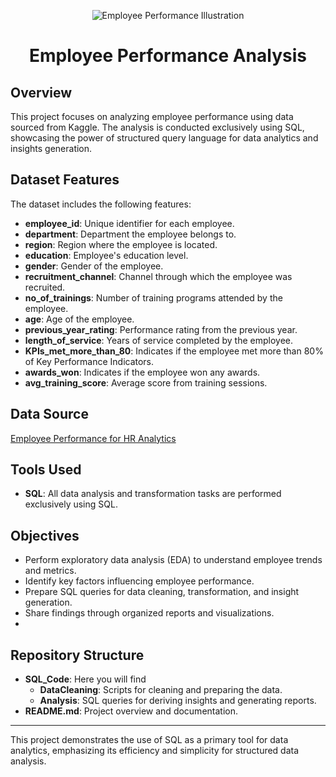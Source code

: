 <p align="center">
  <img src="https://github.com/user-attachments/assets/25b63710-f34d-4d6c-9c7a-ee20e33a8f1e" alt="Employee Performance Illustration">
</p>


# <p align="center"> Employee Performance Analysis</p>


## Overview
This project focuses on analyzing employee performance using data sourced from Kaggle. The analysis is conducted exclusively using SQL, showcasing the power of structured query language for data analytics and insights generation.

## Dataset Features
The dataset includes the following features:

- **employee_id**: Unique identifier for each employee.
- **department**: Department the employee belongs to.
- **region**: Region where the employee is located.
- **education**: Employee's education level.
- **gender**: Gender of the employee.
- **recruitment_channel**: Channel through which the employee was recruited.
- **no_of_trainings**: Number of training programs attended by the employee.
- **age**: Age of the employee.
- **previous_year_rating**: Performance rating from the previous year.
- **length_of_service**: Years of service completed by the employee.
- **KPIs_met_more_than_80**: Indicates if the employee met more than 80% of Key Performance Indicators.
- **awards_won**: Indicates if the employee won any awards.
- **avg_training_score**: Average score from training sessions.

## Data Source
[Employee Performance for HR Analytics](https://www.kaggle.com/datasets/sanjanchaudhari/employees-performance-for-hr-analytics)

## Tools Used
- **SQL**: All data analysis and transformation tasks are performed exclusively using SQL.

## Objectives
- Perform exploratory data analysis (EDA) to understand employee trends and metrics.
- Identify key factors influencing employee performance.
- Prepare SQL queries for data cleaning, transformation, and insight generation.
- Share findings through organized reports and visualizations.
- 
## Repository Structure
- **SQL_Code**: Here you will find
    - **DataCleaning**: Scripts for cleaning and preparing the data.
    - **Analysis**: SQL queries for deriving insights and generating reports.
- **README.md**: Project overview and documentation.
---
This project demonstrates the use of SQL as a primary tool for data analytics, emphasizing its efficiency and simplicity for structured data analysis.

